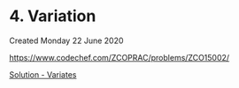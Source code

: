 # 4. Variation
Created Monday 22 June 2020

<https://www.codechef.com/ZCOPRAC/problems/ZCO15002/>

[Solution - Variates](./4._Variation/variates.cpp)

